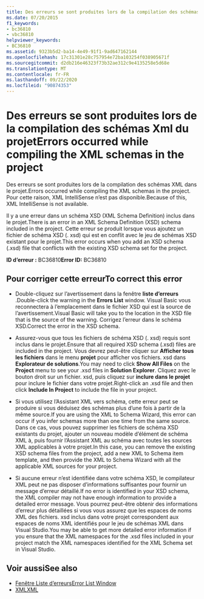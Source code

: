```yaml
---
title: Des erreurs se sont produites lors de la compilation des schémas Xml du projet
ms.date: 07/20/2015
f1_keywords:
- bc36810
- vbc36810
helpviewer_keywords:
- BC36810
ms.assetid: 9323b5d2-ba14-4e49-91f1-9ad647162144
ms.openlocfilehash: 17c31301e28c757954e72ba103254f038905671f
ms.sourcegitcommit: d2db216e46323f73b32ae312c9e4135258e5d68e
ms.translationtype: MT
ms.contentlocale: fr-FR
ms.lasthandoff: 09/22/2020
ms.locfileid: "90874353"
---
```

# <a name="errors-occurred-while-compiling-the-xml-schemas-in-the-project"></a><span data-ttu-id="268a3-102">Des erreurs se sont produites lors de la compilation des schémas Xml du projet</span><span class="sxs-lookup"><span data-stu-id="268a3-102">Errors occurred while compiling the XML schemas in the project</span></span>

<span data-ttu-id="268a3-103">Des erreurs se sont produites lors de la compilation des schémas XML dans le projet.</span><span class="sxs-lookup"><span data-stu-id="268a3-103">Errors occurred while compiling the XML schemas in the project.</span></span> <span data-ttu-id="268a3-104">Pour cette raison, XML IntelliSense n’est pas disponible.</span><span class="sxs-lookup"><span data-stu-id="268a3-104">Because of this, XML IntelliSense is not available.</span></span>  
  
 <span data-ttu-id="268a3-105">Il y a une erreur dans un schéma XSD (XML Schema Definition) inclus dans le projet.</span><span class="sxs-lookup"><span data-stu-id="268a3-105">There is an error in an XML Schema Definition (XSD) schema included in the project.</span></span> <span data-ttu-id="268a3-106">Cette erreur se produit lorsque vous ajoutez un fichier de schéma XSD (. xsd) qui est en conflit avec le jeu de schémas XSD existant pour le projet.</span><span class="sxs-lookup"><span data-stu-id="268a3-106">This error occurs when you add an XSD schema (.xsd) file that conflicts with the existing XSD schema set for the project.</span></span>  
  
 <span data-ttu-id="268a3-107">**ID d’erreur :** BC36810</span><span class="sxs-lookup"><span data-stu-id="268a3-107">**Error ID:** BC36810</span></span>  
  
## <a name="to-correct-this-error"></a><span data-ttu-id="268a3-108">Pour corriger cette erreur</span><span class="sxs-lookup"><span data-stu-id="268a3-108">To correct this error</span></span>  
  
- <span data-ttu-id="268a3-109">Double-cliquez sur l’avertissement dans la fenêtre **liste d’erreurs** .</span><span class="sxs-lookup"><span data-stu-id="268a3-109">Double-click the warning in the **Errors List** window.</span></span> <span data-ttu-id="268a3-110">Visual Basic vous reconnectera à l’emplacement dans le fichier XSD qui est la source de l’avertissement.</span><span class="sxs-lookup"><span data-stu-id="268a3-110">Visual Basic will take you to the location in the XSD file that is the source of the warning.</span></span> <span data-ttu-id="268a3-111">Corrigez l’erreur dans le schéma XSD.</span><span class="sxs-lookup"><span data-stu-id="268a3-111">Correct the error in the XSD schema.</span></span>  
  
- <span data-ttu-id="268a3-112">Assurez-vous que tous les fichiers de schéma XSD (. xsd) requis sont inclus dans le projet.</span><span class="sxs-lookup"><span data-stu-id="268a3-112">Ensure that all required XSD schema (.xsd) files are included in the project.</span></span> <span data-ttu-id="268a3-113">Vous devrez peut-être cliquer sur **Afficher tous les fichiers** dans le menu **projet** pour afficher vos fichiers. xsd dans **Explorateur de solutions**.</span><span class="sxs-lookup"><span data-stu-id="268a3-113">You may need to click **Show All Files** on the **Project** menu to see your .xsd files in **Solution Explorer**.</span></span> <span data-ttu-id="268a3-114">Cliquez avec le bouton droit sur un fichier. xsd, puis cliquez sur **inclure dans le projet** pour inclure le fichier dans votre projet.</span><span class="sxs-lookup"><span data-stu-id="268a3-114">Right-click an .xsd file and then click **Include In Project** to include the file in your project.</span></span>  
  
- <span data-ttu-id="268a3-115">Si vous utilisez l’Assistant XML vers schéma, cette erreur peut se produire si vous déduisez des schémas plus d’une fois à partir de la même source.</span><span class="sxs-lookup"><span data-stu-id="268a3-115">If you are using the XML to Schema Wizard, this error can occur if you infer schemas more than one time from the same source.</span></span> <span data-ttu-id="268a3-116">Dans ce cas, vous pouvez supprimer les fichiers de schéma XSD existants du projet, ajouter un nouveau modèle d’élément de schéma XML à, puis fournir l’Assistant XML au schéma avec toutes les sources XML applicables à votre projet.</span><span class="sxs-lookup"><span data-stu-id="268a3-116">In this case, you can remove the existing XSD schema files from the project, add a new XML to Schema item template, and then provide the XML to Schema Wizard with all the applicable XML sources for your project.</span></span>  
  
- <span data-ttu-id="268a3-117">Si aucune erreur n’est identifiée dans votre schéma XSD, le compilateur XML peut ne pas disposer d’informations suffisantes pour fournir un message d’erreur détaillé.</span><span class="sxs-lookup"><span data-stu-id="268a3-117">If no error is identified in your XSD schema, the XML compiler may not have enough information to provide a detailed error message.</span></span> <span data-ttu-id="268a3-118">Vous pourrez peut-être obtenir des informations d’erreur plus détaillées si vous vous assurez que les espaces de noms XML des fichiers. xsd inclus dans votre projet correspondent aux espaces de noms XML identifiés pour le jeu de schémas XML dans Visual Studio.</span><span class="sxs-lookup"><span data-stu-id="268a3-118">You may be able to get more detailed error information if you ensure that the XML namespaces for the .xsd files included in your project match the XML namespaces identified for the XML Schema set in Visual Studio.</span></span>  
  
## <a name="see-also"></a><span data-ttu-id="268a3-119">Voir aussi</span><span class="sxs-lookup"><span data-stu-id="268a3-119">See also</span></span>

- [<span data-ttu-id="268a3-120">Fenêtre Liste d’erreurs</span><span class="sxs-lookup"><span data-stu-id="268a3-120">Error List Window</span></span>](/visualstudio/ide/reference/error-list-window)
- [<span data-ttu-id="268a3-121">XML</span><span class="sxs-lookup"><span data-stu-id="268a3-121">XML</span></span>](../../programming-guide/language-features/xml/index.md)
